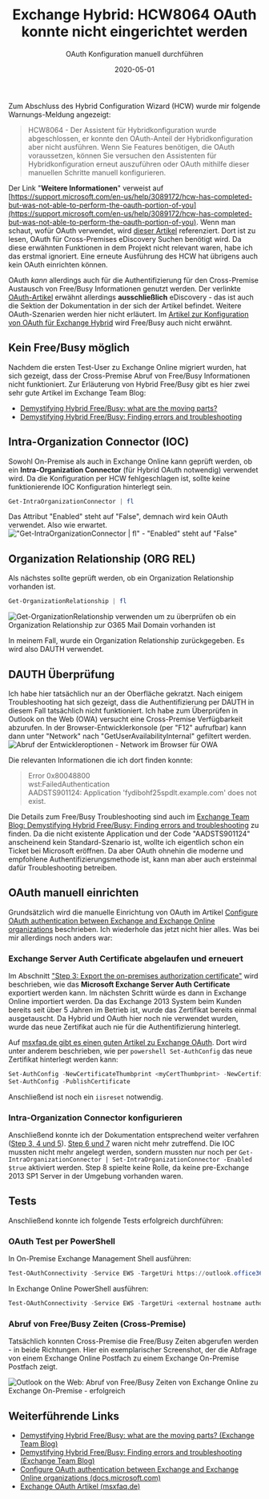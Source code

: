 ﻿---
slug: Exchange-Hybrid-HCW8064-OAuth
title: "Exchange Hybrid: HCW8064 OAuth konnte nicht eingerichtet werden"
subtitle: OAuth Konfiguration manuell durchführen
contenttags: [exchange, exchange2013, exchangehybrid, oauth, office365]
image: /images/2020/2020-04-28-HCW8064-01.png
date: 2020-05-01
---

Zum Abschluss des Hybrid Configuration Wizard (HCW) wurde mir folgende Warnungs-Meldung angezeigt:

> HCW8064 - Der Assistent für Hybridkonfiguration wurde abgeschlossen, er konnte den OAuth-Anteil der Hybridkonfiguration aber nicht ausführen. Wenn Sie Features benötigen, die OAuth voraussetzen, können Sie versuchen den Assistenten für Hybridkonfiguration erneut auszuführen oder OAuth mithilfe dieser manuellen Schritte manuell konfigurieren.

Der Link "**Weitere Informationen**" verweist auf [https://support.microsoft.com/en-us/help/3089172/hcw-has-completed-but-was-not-able-to-perform-the-oauth-portion-of-you](https://support.microsoft.com/en-us/help/3089172/hcw-has-completed-but-was-not-able-to-perform-the-oauth-portion-of-you). Wenn man schaut, wofür OAuth verwendet, wird [dieser Artikel](https://docs.microsoft.com/en-us/exchange/using-oauth-authentication-to-support-ediscovery-in-an-exchange-hybrid-deployment-exchange-2013-help?redirectedfrom=MSDN) referenziert. Dort ist zu lesen, OAuth für Cross-Premises eDiscovery Suchen benötigt wird. Da diese erwähnten Funktionen in dem Projekt nicht relevant waren, habe ich das erstmal ignoriert. Eine erneute Ausführung des HCW hat übrigens auch kein OAuth einrichten können.

OAuth _kann_ allerdings auch für die Authentifizierung für den Cross-Premise Austausch von Free/Busy Informationen genutzt werden. Der verlinkte [OAuth-Artikel](https://docs.microsoft.com/en-us/exchange/using-oauth-authentication-to-support-ediscovery-in-an-exchange-hybrid-deployment-exchange-2013-help?redirectedfrom=MSDN) erwähnt allerdings **ausschließlich** eDiscovery - das ist auch die Sektion der Dokumentation in der sich der Artikel befindet. Weitere OAuth-Szenarien werden hier nicht erläutert. Im [Artikel zur Konfiguration von OAuth für Exchange Hybrid](https://docs.microsoft.com/en-us/exchange/configure-oauth-authentication-between-exchange-and-exchange-online-organizations-exchange-2013-help) wird Free/Busy auch nicht erwähnt.

## Kein Free/Busy möglich

Nachdem die ersten Test-User zu Exchange Online migriert wurden, hat sich gezeigt, dass der Cross-Premise Abruf von Free/Busy Informationen nicht funktioniert. Zur Erläuterung von Hybrid Free/Busy gibt es hier zwei sehr gute Artikel im Exchange Team Blog:

-   [Demystifying Hybrid Free/Busy: what are the moving parts?](https://techcommunity.microsoft.com/t5/exchange-team-blog/demystifying-hybrid-free-busy-what-are-the-moving-parts/ba-p/607704)
-   [Demystifying Hybrid Free/Busy: Finding errors and troubleshooting](https://techcommunity.microsoft.com/t5/exchange-team-blog/demystifying-hybrid-free-busy-finding-errors-and-troubleshooting/ba-p/607727)

## Intra-Organization Connector (IOC)

Sowohl On-Premise als auch in Exchange Online kann geprüft werden, ob ein **Intra-Organization Connector** (für Hybrid OAuth notwendig) verwendet wird. Da die Konfiguration per HCW fehlgeschlagen ist, sollte keine funktionierende IOC Konfiguration hinterlegt sein.

```powershell
Get-IntraOrganizationConnector | fl
```

Das Attribut "Enabled" steht auf "False", demnach wird kein OAuth verwendet. Also wie erwartet.
!["Get-IntraOrganizationConnector | fl" - "Enabled" steht auf "False"](/images/2020/2020-04-28-IOC-01.png "'Get-IntraOrganizationConnector | fl' - 'Enabled' steht auf 'False'")

## Organization Relationship (ORG REL)

Als nächstes sollte geprüft werden, ob ein Organization Relationship vorhanden ist.

```powershell
Get-OrganizationRelationship | fl
```

![Get-OrganizationRelationship verwenden um zu überprüfen ob ein Organization Relationship zur O365 Mail Domain vorhanden ist](/images/2020/2020-04-28-ORG-REL.png "Get-OrganizationRelationship verwenden um zu überprüfen ob ein Organization Relationship zur O365 Mail Domain vorhanden ist")

In meinem Fall, wurde ein Organization Relationship zurückgegeben. Es wird also DAUTH verwendet.

## DAUTH Überprüfung

Ich habe hier tatsächlich nur an der Oberfläche gekratzt. Nach einigem Troubleshooting hat sich gezeigt, dass die Authentifizierung per DAUTH in diesem Fall tatsächlich nicht funktioniert. Ich habe zum Überprüfen in Outlook on the Web (OWA) versucht eine Cross-Premise Verfügbarkeit abzurufen. In der Browser-Entwicklerkonsole (per "F12" aufrufbar) kann dann unter "Network" nach "GetUserAvailabilityInternal" gefiltert werden.
![Abruf der Entwickleroptionen - Network im Browser für OWA](/images/2020/2020-04-28-NetworkConsoleBrowserOWA.png "Abruf der Entwickleroptionen - Network im Browser für OWA")

Die relevanten Informationen die ich dort finden konnte:

> Error 0x80048800  
> wst:FailedAuthentication  
> AADSTS901124: Application 'fydibohf25spdlt.example.com' does not exist.

Die Details zum Free/Busy Troubleshooting sind auch im [Exchange Team Blog: Demystifying Hybrid Free/Busy: Finding errors and troubleshooting](https://techcommunity.microsoft.com/t5/exchange-team-blog/demystifying-hybrid-free-busy-finding-errors-and-troubleshooting/ba-p/607727) zu finden. Da die nicht existente Application und der Code "AADSTS901124" anscheinend kein Standard-Szenario ist, wollte ich eigentlich schon ein Ticket bei Microsoft eröffnen. Da aber OAuth ohnehin die moderne und empfohlene Authentifizierungsmethode ist, kann man aber auch ersteinmal dafür Troubleshooting betreiben.

## OAuth manuell einrichten

Grundsätzlich wird die manuelle Einrichtung von OAuth im Artikel [Configure OAuth authentication between Exchange and Exchange Online organizations](https://docs.microsoft.com/en-us/exchange/configure-oauth-authentication-between-exchange-and-exchange-online-organizations-exchange-2013-help) beschrieben. Ich wiederhole das jetzt nicht hier alles. Was bei mir allerdings noch anders war:

### Exchange Server Auth Certificate abgelaufen und erneuert

Im Abschnitt ["Step 3: Export the on-premises authorization certificate"](https://docs.microsoft.com/en-us/exchange/configure-oauth-authentication-between-exchange-and-exchange-online-organizations-exchange-2013-help#step-3-export-the-on-premises-authorization-certificate) wird beschrieben, wie das **Microsoft Exchange Server Auth Certificate** exportiert werden kann. Im nächsten Schritt würde es dann in Exchange Online importiert werden. Da das Exchange 2013 System beim Kunden bereits seit über 5 Jahren im Betrieb ist, wurde das Zertifikat bereits einmal ausgetauscht. Da Hybrid und OAuth hier noch nie verwendet wurden, wurde das neue Zertifikat auch nie für die Authentifizierung hinterlegt.

Auf [msxfaq.de gibt es einen guten Artikel zu Exchange OAuth](https://www.msxfaq.de/exchange/e2013/exchange_oauth.htm). Dort wird unter anderem beschrieben, wie per `powershell Set-AuthConfig` das neue Zertifikat hinterlegt werden kann:

```powershell
Set-AuthConfig -NewCertificateThumbprint <myCertThumbprint> -NewCertificateEffectiveDate (Get-Date)
Set-AuthConfig -PublishCertificate
```

Anschließend ist noch ein `iisreset` notwendig.

### Intra-Organization Connector konfigurieren

Anschließend konnte ich der Dokumentation entsprechend weiter verfahren ([Step 3, 4 und 5](https://docs.microsoft.com/en-us/exchange/configure-oauth-authentication-between-exchange-and-exchange-online-organizations-exchange-2013-help#step-3-export-the-on-premises-authorization-certificate)). [Step 6 und 7](https://docs.microsoft.com/en-us/exchange/configure-oauth-authentication-between-exchange-and-exchange-online-organizations-exchange-2013-help#step-6-create-an-intraorganizationconnector-from-your-on-premises-organization-to-office-365) waren nicht mehr zutreffend. Die IOC mussten nicht mehr angelegt werden, sondern mussten nur noch per `Get-IntraOrganizationConnector | Set-IntraOrganizationConnector -Enabled $true` aktiviert werden. Step 8 spielte keine Rolle, da keine pre-Exchange 2013 SP1 Server in der Umgebung vorhanden waren.

## Tests

Anschließend konnte ich folgende Tests erfolgreich durchführen:

### OAuth Test per PowerShell

In On-Premise Exchange Management Shell ausführen:

```powershell
Test-OAuthConnectivity -Service EWS -TargetUri https://outlook.office365.com/ews/exchange.asmx -Mailbox <On-Premises Mailbox> -Verbose | Format-List
```

In Exchange Online PowerShell ausführen:

```powershell
Test-OAuthConnectivity -Service EWS -TargetUri <external hostname authority of your Exchange On-Premises deployment>/metadata/json/1 -Mailbox <Exchange Online Mailbox> -Verbose | Format-List
```

### Abruf von Free/Busy Zeiten (Cross-Premise)

Tatsächlich konnten Cross-Premise die Free/Busy Zeiten abgerufen werden - in beide Richtungen. Hier ein exemplarischer Screenshot, der die Abfrage von einem Exchange Online Postfach zu einem Exchange On-Premise Postfach zeigt.

![Outlook on the Web: Abruf von Free/Busy Zeiten von Exchange Online zu Exchange On-Premise - erfolgreich](/images/2020/2020-04-28-FreeBusy.png "Outlook on the Web: Abruf von Free/Busy Zeiten von Exchange Online zu Exchange On-Premise - erfolgreich")

## Weiterführende Links

-   [Demystifying Hybrid Free/Busy: what are the moving parts? (Exchange Team Blog)](https://techcommunity.microsoft.com/t5/exchange-team-blog/demystifying-hybrid-free-busy-what-are-the-moving-parts/ba-p/607704)
-   [Demystifying Hybrid Free/Busy: Finding errors and troubleshooting (Exchange Team Blog)](https://techcommunity.microsoft.com/t5/exchange-team-blog/demystifying-hybrid-free-busy-finding-errors-and-troubleshooting/ba-p/607727)
-   [Configure OAuth authentication between Exchange and Exchange Online organizations (docs.microsoft.com)](https://docs.microsoft.com/en-us/exchange/configure-oauth-authentication-between-exchange-and-exchange-online-organizations-exchange-2013-help)
-   [Exchange OAuth Artikel (msxfaq.de)](https://www.msxfaq.de/exchange/e2013/exchange_oauth.htm)

